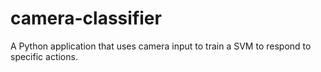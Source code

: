# camera-classifier
A Python application that uses camera input to train a SVM to respond to specific actions.
